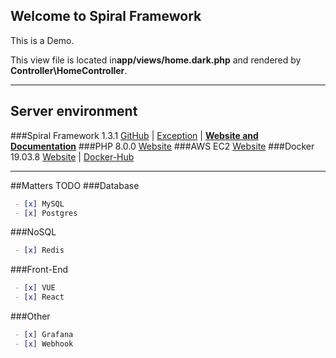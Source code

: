 
## Welcome to Spiral Framework
This is a Demo.

This view file is located in<b>app/views/home.dark.php</b> and rendered by <b>Controller\HomeController</b>.

---------

## Server environment

###Spiral Framework 1.3.1
 <a href="https://github.com/spiral/app" target="_blank">GitHub</a>
| <a href="/exception.html" target="_blank">Exception</a>
| <a href="https://spiral.dev/" target="_blank"><b>Website and Documentation</b></a>
###PHP 8.0.0
<a href="https://www.php.net/releases/8.0/en.php/" target="_blank">Website</a>
###AWS EC2
<a href="https://aws.amazon.com/" target="_blank">Website</a>
###Docker 19.03.8
<a href="https://www.docker.com/" target="_blank">Website</a>
| <a href="https://www.docker.com/products/docker-hub" target="_blank">Docker-Hub</a>

---------

##Matters TODO
###Database
```md
 - [x] MySQL
 - [x] Postgres
``` 
###NoSQL
```md
 - [x] Redis
``` 
###Front-End
```md
 - [x] VUE
 - [x] React
``` 
###Other
```md
 - [x] Grafana
 - [x] Webhook
``` 







